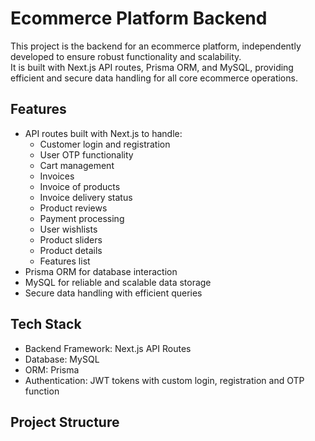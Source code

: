 # Ecommerce Platform Backend

This project is the backend for an ecommerce platform, independently developed to ensure robust functionality and scalability.  
It is built with Next.js API routes, Prisma ORM, and MySQL, providing efficient and secure data handling for all core ecommerce operations.

## Features

- API routes built with Next.js to handle:
  - Customer login and registration
  - User OTP functionality
  - Cart management
  - Invoices
  - Invoice of products
  - Invoice delivery status
  - Product reviews
  - Payment processing
  - User wishlists
  - Product sliders
  - Product details
  - Features list
- Prisma ORM for database interaction
- MySQL for reliable and scalable data storage
- Secure data handling with efficient queries

## Tech Stack

- Backend Framework: Next.js API Routes
- Database: MySQL
- ORM: Prisma
- Authentication: JWT tokens with custom login, registration and OTP function

## Project Structure

